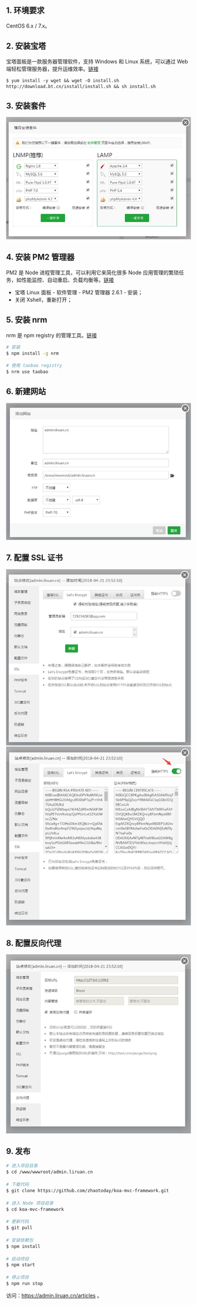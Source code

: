 ## 1. 环境要求

CentOS 6.x / 7.x。

## 2. 安装宝塔

宝塔面板是一款服务器管理软件，支持 Windows 和 Linux 系统，可以通过 Web 端轻松管理服务器，提升运维效率。[链接](https://www.bt.cn/)

```
$ yum install -y wget && wget -O install.sh http://download.bt.cn/install/install.sh && sh install.sh
```

## 3. 安装套件

<img src="images/1.jpg">

## 4. 安装 PM2 管理器

PM2 是 Node 进程管理工具，可以利用它来简化很多 Node 应用管理的繁琐任务，如性能监控、自动重启、负载均衡等。[链接](http://imweb.io/topic/57c8cbb27f226f687b365636)

- 宝塔 Linux 面板 - 软件管理 - PM2 管理器 2.6.1 - 安装；
- 关闭 Xshell，重新打开；

## 5. 安装 nrm

nrm 是 npm registry 的管理工具。[链接](https://cnodejs.org/topic/5326e78c434e04172c006826)

```bash
# 安装
$ npm install -g nrm

# 使用 taobao registry
$ nrm use taobao
```

## 6. 新建网站

<img src="images/2.jpg">

## 7. 配置 SSL 证书

<img src="images/3.jpg">

<br>

<img src="images/4.jpg">

## 8. 配置反向代理

<img src="images/5.jpg">

## 9. 发布

```bash
# 进入项目目录
$ cd /www/wwwroot/admin.liruan.cn

# 下载代码
$ git clone https://github.com/zhaotoday/koa-mvc-framework.git

# 进入 Node 项目目录
$ cd koa-mvc-framework

# 更新代码
$ git pull

# 安装依赖包
$ npm install

# 启动项目
$ npm start

# 停止项目
$ npm run stop
```

访问：https://admin.liruan.cn/articles 。
